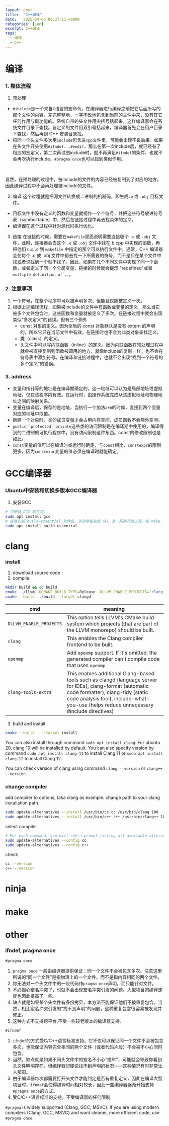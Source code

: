 ```yaml
---
layout: post
title:  "C++编译"
date:   2025-04-03 00:27:11 +0800
categories: [Lan]
excerpt: C++编译
tags:
  - 编译
  - C++
---
```


# 编译

### 1. 整体流程

1. 预处理

* `#include`是一个来自`C`语言的宏命令，在编译器进行编译之前把它后面所写的那个文件的内容，完完整整地、一字不改地包含到当前的文件中来，没有其它任何作用与副功能的。系统自带的头文件用尖括号括起来，这样编译器会在系统文件目录下查找。自定义的文件用双引号括起来，编译器首先会在用户目录下查找，然后再到 C++ 安装目录找。
* 把同一个头文件多次用`include`包含进`cpp`文件里，可能会出现不良后果。如果在头文件开头使用`#ifndef...#endif`，那么在第一次include后，就已经有了相应的宏定义，第二次再试图include时，就不再满足`#ifndef`的条件，也就不会再次执行include。`#pragma once`也可以起到类似作用。
</br>

显然，在预处理的过程中，被include的文件的内容已经被复制到了对应的地方，因此编译过程中不会再处理被include的文件。

2. 编译
这个过程就是把源文件转换成二进制的机器码，即生成`.o` 或 `.obj` 目标文件。

* 目标文件中没有定义的函数和变量就视作一个个符号，并把这些符号放进符号表（symbol table）中，然后在链接过程中再去找具体的定义。
* 编译器在这个过程中针对源代码执行优化。

3. 链接
在链接的时候，需要在`makefile`里面说明需要连接哪个 `.o` 或 `.obj` 文件，此时，连接器会去这个 `.o` 或 `.obj` 文件中找在 b.cpp 中实现的函数，再把他们 `build` 到 `makefile` 中指定的那个可以执行文件中。通常，C++ 编译器会在每个 .o 或 .obj 文件中都去找一下所需要的符号，而不是只在某个文件中找或者说找到一个就不找了。因此，如果在几个不同文件中实现了同一个函数，或者定义了同一个全局变量，链接的时候就会提示 "redefined"或者`multiple definition of ..`。

### 2. 注意事项

1. 一个符号，在整个程序中可以被声明多次，但能且仅能被定义一次。
2. 根据上述编译流程，如果被include的文件中有函数或变量的定义，那么当它被多个文件包含时，这些函数和变量就被定义了多次。在链接过程中就会出现类似“多次定义”的错误。但有三个例外
   * const 对象的定义。因为全局的 const 对象默认是没有 extern 的声明的，所以它只在当前文件中有效，在链接时也不会为此类对象查找定义。
   * 类（class）的定义。
   * 头文件中可以写内联函数（inline）的定义。因为内联函数在预处理过程中就会被直接复制到函数被调用的地方，就像include的复制一样，也不会在符号表中添加符号。在编译和链接过程中，也就不会出现“找到一个符号的多个定义”的错误。

### 3. address

* 变量和指针等的地址是在编译期确定的，这一地址可以认为是局部地址或虚拟地址，仅在该程序内有效。在运行时，由操作系统完成从该虚拟地址和物理地址之间的映射关系。
* 变量在编译后，保存的是地址。当执行一个加法`a+b`的时候，直接到两个变量对应的地址中取值。
* 新建一个对象时，类的成员变量才会占用内存空间，成员函数不会额外空间。
* `public``protected``private`这些类的访问限制是在编译期中使用的，编译得到的二进制的可执行程序中，没有访问限制这种东西。const的修改限制也是如此。
* `const`变量的值可以在编译时或运行时确定，与`const`相比，`constexpr`的限制更多，因为`constexpr`变量的值必须在编译时就能确定。

# GCC编译器

### Ubuntu中安装和切换多版本GCC编译器

1. 安装GCC

```bash
# 只安装 GCC 软件包
sudo apt install gcc 
# 或者安装 build-essential 软件包，该软件包包含 GCC 及一系列开发工具，如 make、g++ 和dpkg-dev。
sudo apt install build-essential 
```

# clang

### install

1. download source code
2. compile

```bash
mkdir build && cd build
cmake ../llvm -DCMAKE_BUILD_TYPE=Release -DLLVM_ENABLE_PROJECTS="clang;openmp;clang-tools-extra" 
cmake --build ../build --target clangd
```

|cmd|meaning|
|---|---|
|`DLLVM_ENABLE_PROJECTS`|This option tells LLVM's CMake build system which projects (that are part of the LLVM monorepo) should be built.|
|`clang`|This enables the Clang compiler frontend to be built.|
|`openmp`|Add `openmp` support. If it's omitted, the generated compiler can't compile code that uses `openmp`|
|`clang-tools-extra`|This enables additional Clang-based tools such as clangd (language server for IDEs), clang-format (automatic code formatter), clang-tidy (static code analysis tool), include-what-you-use (helps reduce unnecessary #include directives)|

3. build and install

```bash
cmake --build . --target install
```

You can also install through command `sudo apt install clang`. For ubuntu 20, clang 10 will be installed by default. You can also specify version by command `sudo apt install clang-11` to install Clang 11
 or `sudo apt install clang-12` to install Clang 12.

You can check version of clang using command `clang --version` or `clang++ --version`.

### change compiler

add compiler to options, taka clang as example. change path to your clang installation path.

```bash
sudo update-alternatives --install /usr/bin/cc cc /usr/bin/clang 100
sudo update-alternatives --install /usr/bin/c++ c++ /usr/bin/clang++ 100
```

select compiler

```bash
# For each command, you will see a prompt listing all available alternatives. Type the number corresponding to clang and press Enter.
sudo update-alternatives --config cc
sudo update-alternatives --config c++
```

check

```bash
cc --version
c++ --version
```

# ninja

# make

# other

### ifndef, pragma once

`#pragma once`

1. `pragma once` 一般由编译器提供保证：同一个文件不会被包含多次。注意这里所说的“同一个文件”是指物理上的一个文件，而不是指内容相同的两个文件。
2. 你无法对一个头文件中的一段代码作`pragma once`声明，而只能针对文件。
3. 不必担心宏名冲突了，也就不会出现宏名冲突引发的问题。大型项目的编译速度也因此提高了一些。
4. 缺点就是如果某个头文件有多份拷贝，本方法不能保证他们不被重复包含。当然，相比宏名冲突引发的“找不到声明”的问题，这种重复包含很容易被发现并修正。
5. 这种方式不支持跨平台,不受一些较老版本的编译器支持.

`#ifndef`

1. `ifndef`的方式受C/C++语言标准支持。它不仅可以保证同一个文件不会被包含多次，也能保证内容完全相同的两个文件（或者代码片段）不会被不小心同时包含。
2. 当然，缺点就是如果不同头文件中的宏名不小心“撞车”，可能就会导致你看到头文件明明存在，但编译器却硬说找不到声明的状况——这种情况有时非常让人郁闷。
3. 由于编译器每次都需要打开头文件才能判定是否有重复定义，因此在编译大型项目时，`ifndef`会使得编译时间相对较长，因此一些编译器逐渐开始支持`#pragma once`的方式。
4. 受C/C++语言标准的支持，不受编译器的任何限制.

`#pragma` is widely supported (Clang, GCC, MSVC). If you are using modern compilers (Clang, GCC, MSVC) and want cleaner, more efficient code, use `#pragma once`.
